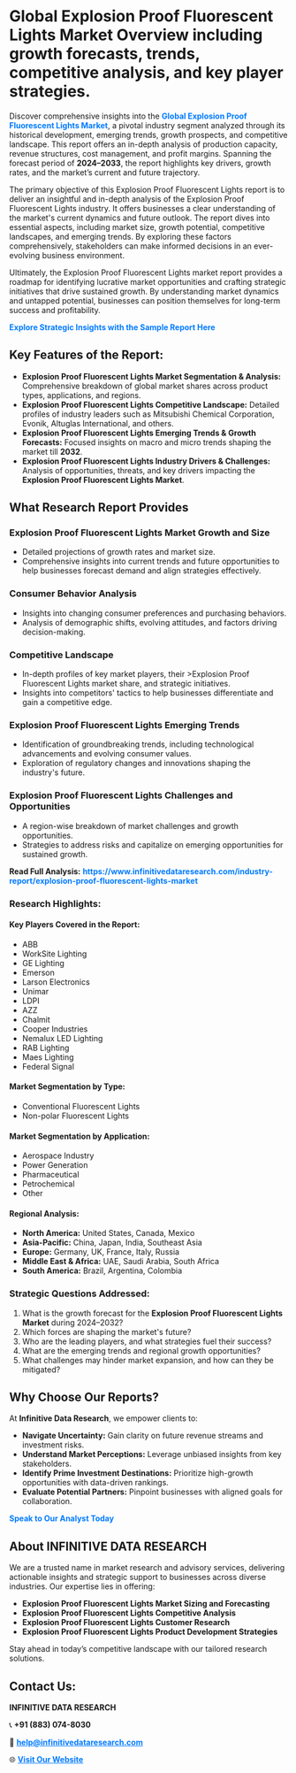 <h1>Global Explosion Proof Fluorescent Lights Market Overview including growth forecasts, trends, competitive analysis, and key player strategies.</h1>
<p>
Discover comprehensive insights into the 
<a href="https://www.infinitivedataresearch.com/industry-report/explosion-proof-fluorescent-lights-market" rel="dofollow" style="color: #007BFF; text-decoration: none;"><strong>Global Explosion Proof Fluorescent Lights Market</strong></a>, a pivotal industry segment analyzed through its historical development, emerging trends, growth prospects, and competitive landscape. This report offers an in-depth analysis of production capacity, revenue structures, cost management, and profit margins. Spanning the forecast period of <strong>2024–2033</strong>, the report highlights key drivers, growth rates, and the market’s current and future trajectory.
</p>
<p>
The primary objective of this Explosion Proof Fluorescent Lights report is to deliver an insightful and in-depth analysis of the Explosion Proof Fluorescent Lights industry. It offers businesses a clear understanding of the market's current dynamics and future outlook. The report dives into essential aspects, including market size, growth potential, competitive landscapes, and emerging trends. By exploring these factors comprehensively, stakeholders can make informed decisions in an ever-evolving business environment.
</p>
<p>
Ultimately, the Explosion Proof Fluorescent Lights market report provides a roadmap for identifying lucrative market opportunities and crafting strategic initiatives that drive sustained growth. By understanding market dynamics and untapped potential, businesses can position themselves for long-term success and profitability.
</p>
<p>
<a href="https://www.infinitivedataresearch.com/request-sample/reportId=106924" style="color: #007BFF; text-decoration: none;"><strong>Explore Strategic Insights with the Sample Report Here</strong></a>
</p>

<h2>Key Features of the Report:</h2>
<ul>
<li><strong>Explosion Proof Fluorescent Lights Market Segmentation & Analysis:</strong> Comprehensive breakdown of global market shares across product types, applications, and regions.</li>
<li><strong>Explosion Proof Fluorescent Lights Competitive Landscape:</strong> Detailed profiles of industry leaders such as Mitsubishi Chemical Corporation, Evonik, Altuglas International, and others.</li>
<li><strong>Explosion Proof Fluorescent Lights Emerging Trends & Growth Forecasts:</strong> Focused insights on macro and micro trends shaping the market till <strong>2032</strong>.</li>
<li><strong>Explosion Proof Fluorescent Lights Industry Drivers & Challenges:</strong> Analysis of opportunities, threats, and key drivers impacting the <strong>Explosion Proof Fluorescent Lights Market</strong>.</li>
</ul>

<h2>What Research Report Provides</h2>
<h3>Explosion Proof Fluorescent Lights Market Growth and Size</h3>
<ul>
<li>Detailed projections of growth rates and market size.</li>
<li>Comprehensive insights into current trends and future opportunities to help businesses forecast demand and align strategies effectively.</li>
</ul>

<h3>Consumer Behavior Analysis</h3>
<ul>
<li>Insights into changing consumer preferences and purchasing behaviors.</li>
<li>Analysis of demographic shifts, evolving attitudes, and factors driving decision-making.</li>
</ul>

<h3>Competitive Landscape</h3>
<ul>
<li>In-depth profiles of key market players, their >Explosion Proof Fluorescent Lights market share, and strategic initiatives.</li>
<li>Insights into competitors' tactics to help businesses differentiate and gain a competitive edge.</li>
</ul>

<h3>Explosion Proof Fluorescent Lights Emerging Trends</h3>
<ul>
<li>Identification of groundbreaking trends, including technological advancements and evolving consumer values.</li>
<li>Exploration of regulatory changes and innovations shaping the industry's future.</li>
</ul>

<h3>Explosion Proof Fluorescent Lights Challenges and Opportunities</h3>
<ul>
<li>A region-wise breakdown of market challenges and growth opportunities.</li>
<li>Strategies to address risks and capitalize on emerging opportunities for sustained growth.</li>
</ul>
<p><strong>Read Full Analysis:</strong> <a href="https://www.infinitivedataresearch.com/industry-report/explosion-proof-fluorescent-lights-market" rel="dofollow" style="color: #007BFF; text-decoration: none;"><strong>https://www.infinitivedataresearch.com/industry-report/explosion-proof-fluorescent-lights-market</strong></a></p>
<h3>Research Highlights:</h3>
<h4>Key Players Covered in the Report:</h4>
<ul><li>ABB</li><li>WorkSite Lighting</li><li>GE Lighting</li><li>Emerson</li><li>Larson Electronics</li><li>Unimar</li><li>LDPI</li><li>AZZ</li><li>Chalmit</li><li>Cooper Industries</li><li>Nemalux LED Lighting</li><li>RAB Lighting</li><li>Maes Lighting</li><li>Federal Signal</li></ul>
<h4>Market Segmentation by Type:</h4>
<ul><li>Conventional Fluorescent Lights</li><li>Non-polar Fluorescent Lights</li></ul>
<h4>Market Segmentation by Application:</h4>
<ul><li>Aerospace Industry</li><li>Power Generation</li><li>Pharmaceutical</li><li>Petrochemical</li><li>Other</li></ul>

<h4>Regional Analysis:</h4>
<ul>
<li><strong>North America:</strong> United States, Canada, Mexico</li>
<li><strong>Asia-Pacific:</strong> China, Japan, India, Southeast Asia</li>
<li><strong>Europe:</strong> Germany, UK, France, Italy, Russia</li>
<li><strong>Middle East & Africa:</strong> UAE, Saudi Arabia, South Africa</li>
<li><strong>South America:</strong> Brazil, Argentina, Colombia</li>
</ul>

<h3>Strategic Questions Addressed:</h3>
<ol>
<li>What is the growth forecast for the <strong>Explosion Proof Fluorescent Lights Market</strong> during 2024–2032?</li>
<li>Which forces are shaping the market's future?</li>
<li>Who are the leading players, and what strategies fuel their success?</li>
<li>What are the emerging trends and regional growth opportunities?</li>
<li>What challenges may hinder market expansion, and how can they be mitigated?</li>
</ol>

<h2>Why Choose Our Reports?</h2>
<p>At <strong>Infinitive Data Research</strong>, we empower clients to:</p>
<ul>
<li><strong>Navigate Uncertainty:</strong> Gain clarity on future revenue streams and investment risks.</li>
<li><strong>Understand Market Perceptions:</strong> Leverage unbiased insights from key stakeholders.</li>
<li><strong>Identify Prime Investment Destinations:</strong> Prioritize high-growth opportunities with data-driven rankings.</li>
<li><strong>Evaluate Potential Partners:</strong> Pinpoint businesses with aligned goals for collaboration.</li>
</ul>
<p><a href="https://www.infinitivedataresearch.com/industry-report/explosion-proof-fluorescent-lights-market" rel="dofollow" style="color: #007BFF; text-decoration: none;"><strong>Speak to Our Analyst Today</strong></a></p>

<h2>About INFINITIVE DATA RESEARCH</h2>
<p>We are a trusted name in market research and advisory services, delivering actionable insights and strategic support to businesses across diverse industries. Our expertise lies in offering:</p>
<ul>
<li><strong>Explosion Proof Fluorescent Lights Market Sizing and Forecasting</strong></li>
<li><strong>Explosion Proof Fluorescent Lights Competitive Analysis</strong></li>
<li><strong>Explosion Proof Fluorescent Lights Customer Research</strong></li>
<li><strong>Explosion Proof Fluorescent Lights Product Development Strategies</strong></li>
</ul>
<p>Stay ahead in today’s competitive landscape with our tailored research solutions.</p>

<h2>Contact Us:</h2>
<p><strong>INFINITIVE DATA RESEARCH</strong></p>
<p>📞 <strong>+91 (883) 074-8030</strong></p>
<p>📧 <strong><a href="mailto:help@infinitivedataresearch.com" style="color: #007BFF;">help@infinitivedataresearch.com</a></strong></p>
<p>🌐 <strong><a href="https://www.infinitivedataresearch.com" rel="dofollow" style="color: #007BFF;">Visit Our Website</a></strong></p>